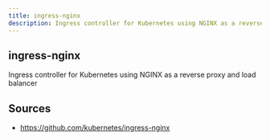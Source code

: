 ```yaml
---
title: ingress-nginx
description: Ingress controller for Kubernetes using NGINX as a reverse proxy and load balancer
---
```


## ingress-nginx

Ingress controller for Kubernetes using NGINX as a reverse proxy and load balancer

## Sources

* https://github.com/kubernetes/ingress-nginx

